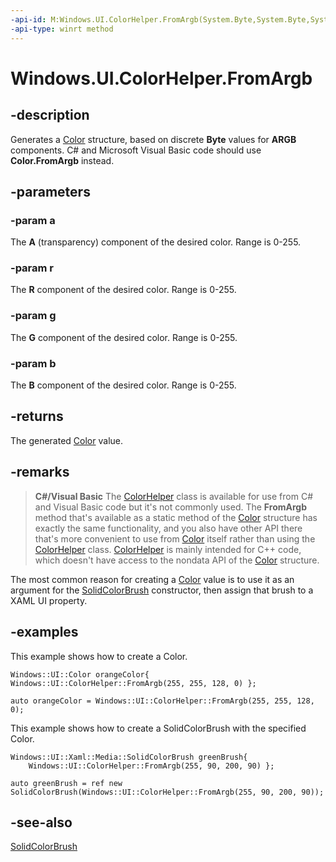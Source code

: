 ```yaml
---
-api-id: M:Windows.UI.ColorHelper.FromArgb(System.Byte,System.Byte,System.Byte,System.Byte)
-api-type: winrt method
---
```


<!-- Method syntax
public Windows.UI.Color FromArgb(System.Byte a, System.Byte r, System.Byte g, System.Byte b)
-->

# Windows.UI.ColorHelper.FromArgb

## -description
Generates a [Color](color.md) structure, based on discrete **Byte** values for **ARGB** components. C# and Microsoft Visual Basic code should use **Color.FromArgb** instead.

## -parameters
### -param a
The **A** (transparency) component of the desired color. Range is 0-255.

### -param r
The **R** component of the desired color. Range is 0-255.

### -param g
The **G** component of the desired color. Range is 0-255.

### -param b
The **B** component of the desired color. Range is 0-255.

## -returns
The generated [Color](color.md) value.

## -remarks
> **C#/Visual Basic**
> The [ColorHelper](colorhelper.md) class is available for use from C# and Visual Basic code but it's not commonly used. The **FromArgb** method that's available as a static method of the [Color](color.md) structure has exactly the same functionality, and you also have other API there that's more convenient to use from [Color](color.md) itself rather than using the [ColorHelper](colorhelper.md) class. [ColorHelper](colorhelper.md) is mainly intended for C++ code, which doesn't have access to the nondata API of the [Color](color.md) structure.

The most common reason for creating a [Color](color.md) value is to use it as an argument for the [SolidColorBrush](../windows.ui.xaml.media/solidcolorbrush_solidcolorbrush_2106742027.md) constructor, then assign that brush to a XAML UI property.

## -examples

This example shows how to create a Color.

```cppwinrt
Windows::UI::Color orangeColor{ Windows::UI::ColorHelper::FromArgb(255, 255, 128, 0) };
```

```cppcx
auto orangeColor = Windows::UI::ColorHelper::FromArgb(255, 255, 128, 0);
```

This example shows how to create a SolidColorBrush with the specified Color.

```cppwinrt
Windows::UI::Xaml::Media::SolidColorBrush greenBrush{
    Windows::UI::ColorHelper::FromArgb(255, 90, 200, 90) };
```

```cppcx
auto greenBrush = ref new SolidColorBrush(Windows::UI::ColorHelper::FromArgb(255, 90, 200, 90));
```

## -see-also
[SolidColorBrush](../windows.ui.xaml.media/solidcolorbrush.md)
